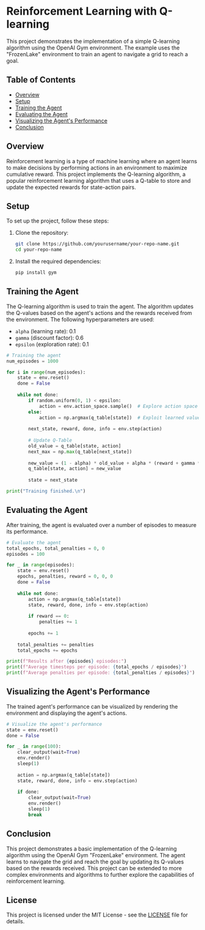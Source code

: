 # Reinforcement Learning with Q-learning

This project demonstrates the implementation of a simple Q-learning algorithm using the OpenAI Gym environment. The example uses the "FrozenLake" environment to train an agent to navigate a grid to reach a goal.

## Table of Contents
- [Overview](#overview)
- [Setup](#setup)
- [Training the Agent](#training-the-agent)
- [Evaluating the Agent](#evaluating-the-agent)
- [Visualizing the Agent's Performance](#visualizing-the-agents-performance)
- [Conclusion](#conclusion)

## Overview

Reinforcement learning is a type of machine learning where an agent learns to make decisions by performing actions in an environment to maximize cumulative reward. This project implements the Q-learning algorithm, a popular reinforcement learning algorithm that uses a Q-table to store and update the expected rewards for state-action pairs.

## Setup

To set up the project, follow these steps:

1. Clone the repository:
    ```sh
    git clone https://github.com/yourusername/your-repo-name.git
    cd your-repo-name
    ```

2. Install the required dependencies:
    ```sh
    pip install gym
    ```

## Training the Agent

The Q-learning algorithm is used to train the agent. The algorithm updates the Q-values based on the agent's actions and the rewards received from the environment. The following hyperparameters are used:
- `alpha` (learning rate): 0.1
- `gamma` (discount factor): 0.6
- `epsilon` (exploration rate): 0.1

```python
# Training the agent
num_episodes = 1000

for i in range(num_episodes):
    state = env.reset()
    done = False
    
    while not done:
        if random.uniform(0, 1) < epsilon:
            action = env.action_space.sample()  # Explore action space
        else:
            action = np.argmax(q_table[state])  # Exploit learned values
        
        next_state, reward, done, info = env.step(action)
        
        # Update Q-Table
        old_value = q_table[state, action]
        next_max = np.max(q_table[next_state])
        
        new_value = (1 - alpha) * old_value + alpha * (reward + gamma * next_max)
        q_table[state, action] = new_value
        
        state = next_state

print("Training finished.\n")
```

## Evaluating the Agent

After training, the agent is evaluated over a number of episodes to measure its performance.

```python
# Evaluate the agent
total_epochs, total_penalties = 0, 0
episodes = 100

for _ in range(episodes):
    state = env.reset()
    epochs, penalties, reward = 0, 0, 0
    done = False
    
    while not done:
        action = np.argmax(q_table[state])
        state, reward, done, info = env.step(action)
        
        if reward == 0:
            penalties += 1
        
        epochs += 1
    
    total_penalties += penalties
    total_epochs += epochs

print(f"Results after {episodes} episodes:")
print(f"Average timesteps per episode: {total_epochs / episodes}")
print(f"Average penalties per episode: {total_penalties / episodes}")
```

## Visualizing the Agent's Performance

The trained agent's performance can be visualized by rendering the environment and displaying the agent's actions.

```python
# Visualize the agent's performance
state = env.reset()
done = False

for _ in range(100):
    clear_output(wait=True)
    env.render()
    sleep(1)
    
    action = np.argmax(q_table[state])
    state, reward, done, info = env.step(action)
    
    if done:
        clear_output(wait=True)
        env.render()
        sleep(1)
        break
```

## Conclusion

This project demonstrates a basic implementation of the Q-learning algorithm using the OpenAI Gym "FrozenLake" environment. The agent learns to navigate the grid and reach the goal by updating its Q-values based on the rewards received. This project can be extended to more complex environments and algorithms to further explore the capabilities of reinforcement learning.

## License

This project is licensed under the MIT License - see the [LICENSE](LICENSE) file for details.
```

